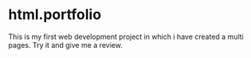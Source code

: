 # html.portfolio
This is my first web development project in which i have created a multi pages. Try it and give me a review. 
